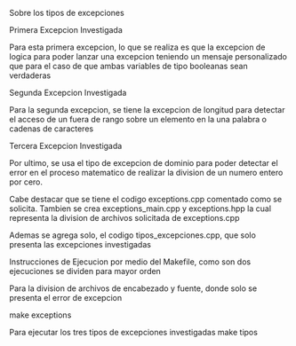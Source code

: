 Sobre los tipos de excepciones

Primera Excepcion Investigada

Para esta primera excepcion, lo que se realiza es que la excepcion de logica para poder lanzar una excepcion teniendo un mensaje personalizado que para el caso de que ambas variables de tipo booleanas sean verdaderas

Segunda Excepcion Investigada

Para la segunda excepcion, se tiene la excepcion de longitud para detectar el acceso de un fuera de rango sobre un elemento en la una palabra o cadenas de caracteres

Tercera Excepcion Investigada

Por ultimo, se usa el tipo de excepcion de dominio para poder detectar el error en el proceso matematico de realizar la division de un numero entero por cero.

Cabe destacar que se tiene el codigo exceptions.cpp comentado como se solicita. Tambien se crea exceptions_main.cpp y exceptions.hpp la cual representa la division de archivos solicitada de exceptions.cpp

Ademas se agrega solo, el codigo tipos_excepciones.cpp, que solo presenta las excepciones investigadas

Instrucciones de Ejecucion por medio del Makefile, como son dos ejecuciones se dividen para mayor orden 

Para la division de archivos de encabezado y fuente, donde solo se presenta el error de excepcion

make exceptions

Para ejecutar los tres tipos de excepciones investigadas
make tipos 
